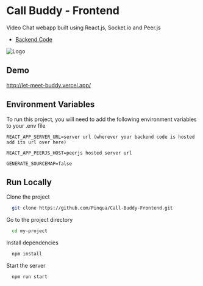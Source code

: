 
# Call Buddy - Frontend

Video Chat webapp built using React.js, Socket.io and Peer.js



 - [Backend Code](https://github.com/srikanthA4/let-meet-buddy-backend)
 
![Logo](https://call-buddy.vercel.app/static/media/logo.1b0797ca.png)

    
## Demo

http://let-meet-buddy.vercel.app/

  


  
<!-- ## Features

- Progressive Web App (PWA)
- No sign up and sign in needed
- Fully Responsive (android + desktop)
- Instant messaging
- All basic functionalities included like mute and unmute mic, video on and off, end call -->


## Environment Variables

To run this project, you will need to add the following environment variables to your .env file



`REACT_APP_SERVER_URL=server url (wherever your backend code is hosted add its url over here)`

`REACT_APP_PEERJS_HOST=peerjs hosted server url`

`GENERATE_SOURCEMAP=false`



## Run Locally

Clone the project

```bash
  git clone https://github.com/Pinqua/Call-Buddy-Frontend.git
```

Go to the project directory

```bash
  cd my-project
```

Install dependencies

```bash
  npm install
```

Start the server

```bash
  npm run start
```

  


  
